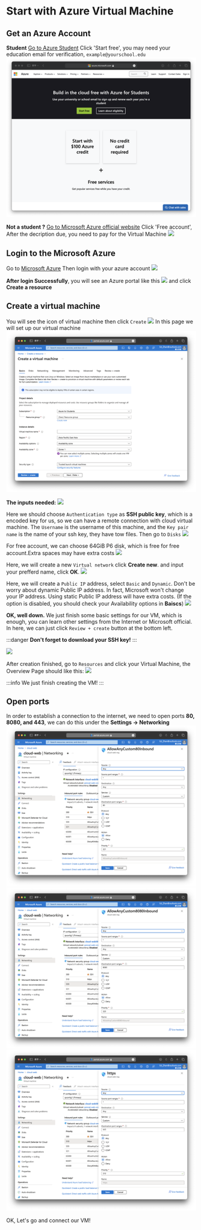 # Start with Azure Virtual Machine

## Get an Azure Account
**Student**
[Go to Azure Student](https://azure.microsoft.com/en-us/free/students/)
Click 'Start free', you may need your education email for verification, `example@yourschool.edu`
<img src = "image/azure-student.png"/>

**Not a student ?**
[Go to Microsoft Azure official website](https://azure.microsoft.com/en-us/)
Click 'Free account', After the decription due, you need to pay for the Virtual Machine
<img src = "/image/azure-official.png"/>

## Login to the Microsoft Azure
Go to
[Microsoft Azure](https://portal.azure.com)
Then login with your azure account
<img src = "/image/azure-login.png"/>

**After login Successfully**, you will see an Azure portal like this
<img src = "/image/azure-portal.png"/>
and click  **Create a resource**

## Create a virtual machine
You will see the icon of virtual machine then click `Create`
<img src = "/image/azure-create.png"/>
In this page we will set up our virtual machine
<img src = "image/virtual-machine.png"/>

**The inputs needed:**
<img src = "/image/inputs-vm.png"/>

Here we should choose `Authentication type` as **SSH public key**, which is a encoded key for us, so we can  have a remote connection with cloud virtual machine. The `Username` is the username of this machine, and the `Key pair name` is the name of your ssh key, they have tow files. Then go to `Disks`
<img src = "/image/create-auth.png"/>

For free account, we can choose 64GiB P6 disk, which is free for free account.Extra spaces may have extra costs
<img src = "/image/Disks.png"/>

Here, we will create a new `Virtual network` click **Create new**. and input your prefferd name, click **OK**.
<img src = "/image/create-vnet.png"/>

Here, we will create a `Public IP` address, select `Basic` and `Dynamic`. Don't be worry about dynamic Public IP address. In fact,  Microsoft won't change your IP address. Using static Public IP address will have extra costs. (If the option is disabled, you should check your Availability options in **Baiscs**)
<img src = "/image/create-net.png"/>

**OK, well down.** We just finish some basic settings for our VM, which is enough, you can learn other settings from the Internet or Microsoft official. In here, we can just click `Review + create` button at the bottom left. 

:::danger
**Don't forget to download your SSH key!**
:::

<img src = "/image/create-SSH.png"/>

After creation finished, go to `Resources` and click your Virtual Machine, the Overview Page should like this:
<img src = "/image/vm-overview.png"/>

:::info
We just finish creating the VM!
:::

## Open ports
In order to establish a connection to the internet, we need to open ports **80, 8080, and 443**, we can do this under the **Settings -> Networking**
<img src = "image/open-80.png"/>
<img src = "image/open-8080.png"/>
<img src = "image/open-443.png"/>

OK, Let's go and connect our VM!